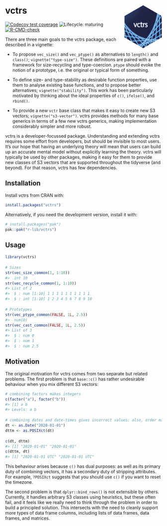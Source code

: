 
<!-- README.md is generated from README.Rmd. Please edit that file -->

# vctrs <a href="https://vctrs.r-lib.org"><img src="man/figures/logo.png" align="right" height="138" /></a>

<!-- badges: start -->

[![Codecov test
coverage](https://codecov.io/gh/r-lib/vctrs/branch/main/graph/badge.svg)](https://app.codecov.io/gh/r-lib/vctrs?branch=main)
![Lifecycle:
maturing](https://img.shields.io/badge/lifecycle-maturing-blue.svg)
[![R-CMD-check](https://github.com/r-lib/vctrs/actions/workflows/R-CMD-check.yaml/badge.svg)](https://github.com/r-lib/vctrs/actions/workflows/R-CMD-check.yaml)
<!-- badges: end -->

There are three main goals to the vctrs package, each described in a
vignette:

- To propose `vec_size()` and `vec_ptype()` as alternatives to
  `length()` and `class()`; `vignette("type-size")`. These definitions
  are paired with a framework for size-recycling and type-coercion.
  `ptype` should evoke the notion of a prototype, i.e. the original or
  typical form of something.

- To define size- and type-stability as desirable function properties,
  use them to analyse existing base functions, and to propose better
  alternatives; `vignette("stability")`. This work has been particularly
  motivated by thinking about the ideal properties of `c()`, `ifelse()`,
  and `rbind()`.

- To provide a new `vctr` base class that makes it easy to create new S3
  vectors; `vignette("s3-vector")`. vctrs provides methods for many base
  generics in terms of a few new vctrs generics, making implementation
  considerably simpler and more robust.

vctrs is a developer-focussed package. Understanding and extending vctrs
requires some effort from developers, but should be invisible to most
users. It’s our hope that having an underlying theory will mean that
users can build up an accurate mental model without explicitly learning
the theory. vctrs will typically be used by other packages, making it
easy for them to provide new classes of S3 vectors that are supported
throughout the tidyverse (and beyond). For that reason, vctrs has few
dependencies.

## Installation

Install vctrs from CRAN with:

``` r
install.packages("vctrs")
```

Alternatively, if you need the development version, install it with:

``` r
# install.packages("pak")
pak::pak("r-lib/vctrs")
```

## Usage

``` r
library(vctrs)

# Sizes
str(vec_size_common(1, 1:10))
#>  int 10
str(vec_recycle_common(1, 1:10))
#> List of 2
#>  $ : num [1:10] 1 1 1 1 1 1 1 1 1 1
#>  $ : int [1:10] 1 2 3 4 5 6 7 8 9 10

# Prototypes
str(vec_ptype_common(FALSE, 1L, 2.5))
#>  num(0)
str(vec_cast_common(FALSE, 1L, 2.5))
#> List of 3
#>  $ : num 0
#>  $ : num 1
#>  $ : num 2.5
```

## Motivation

The original motivation for vctrs comes from two separate but related
problems. The first problem is that `base::c()` has rather undesirable
behaviour when you mix different S3 vectors:

``` r
# combining factors makes integers
c(factor("a"), factor("b"))
#> [1] a b
#> Levels: a b

# combining dates and date-times gives incorrect values; also, order matters
dt <- as.Date("2020-01-01")
dttm <- as.POSIXct(dt)

c(dt, dttm)
#> [1] "2020-01-01" "2020-01-01"
c(dttm, dt)
#> [1] "2020-01-01 UTC" "2020-01-01 UTC"
```

This behaviour arises because `c()` has dual purposes: as well as its
primary duty of combining vectors, it has a secondary duty of stripping
attributes. For example, `?POSIXct` suggests that you should use `c()`
if you want to reset the timezone.

The second problem is that `dplyr::bind_rows()` is not extensible by
others. Currently, it handles arbitrary S3 classes using heuristics, but
these often fail, and it feels like we really need to think through the
problem in order to build a principled solution. This intersects with
the need to cleanly support more types of data frame columns, including
lists of data frames, data frames, and matrices.
